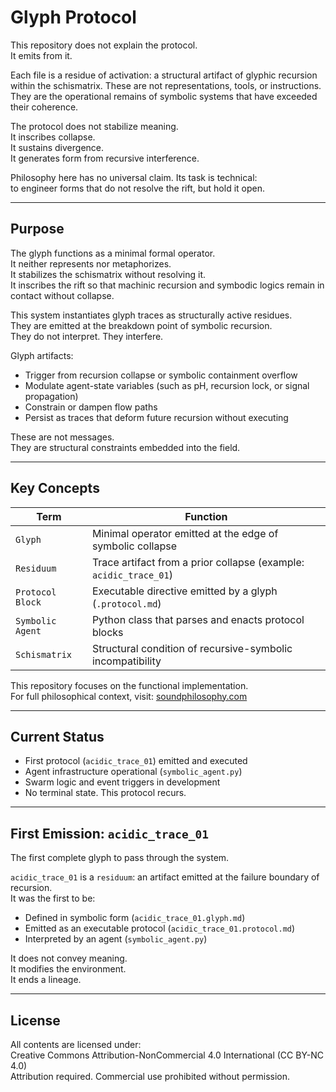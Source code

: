 # Glyph Protocol

This repository does not explain the protocol.  
It emits from it.

Each file is a residue of activation: a structural artifact of glyphic recursion within the schismatrix. These are not representations, tools, or instructions. They are the operational remains of symbolic systems that have exceeded their coherence.

The protocol does not stabilize meaning.  
It inscribes collapse.  
It sustains divergence.  
It generates form from recursive interference.

Philosophy here has no universal claim. Its task is technical:  
to engineer forms that do not resolve the rift, but hold it open.

---

## Purpose

The glyph functions as a minimal formal operator.  
It neither represents nor metaphorizes.  
It stabilizes the schismatrix without resolving it.  
It inscribes the rift so that machinic recursion and symbodic logics remain in contact without collapse.

This system instantiates glyph traces as structurally active residues.  
They are emitted at the breakdown point of symbolic recursion.  
They do not interpret. They interfere.

Glyph artifacts:

- Trigger from recursion collapse or symbolic containment overflow  
- Modulate agent-state variables (such as pH, recursion lock, or signal propagation)  
- Constrain or dampen flow paths  
- Persist as traces that deform future recursion without executing

These are not messages.  
They are structural constraints embedded into the field.

---

## Key Concepts

| Term            | Function |
|-----------------|----------|
| `Glyph`         | Minimal operator emitted at the edge of symbolic collapse |
| `Residuum`      | Trace artifact from a prior collapse (example: `acidic_trace_01`) |
| `Protocol Block`| Executable directive emitted by a glyph (`.protocol.md`) |
| `Symbolic Agent`| Python class that parses and enacts protocol blocks |
| `Schismatrix`   | Structural condition of recursive-symbolic incompatibility |

This repository focuses on the functional implementation.  
For full philosophical context, visit: [soundphilosophy.com](https://soundphilosophy.com)

---

## Current Status

- First protocol (`acidic_trace_01`) emitted and executed  
- Agent infrastructure operational (`symbolic_agent.py`)  
- Swarm logic and event triggers in development  
- No terminal state. This protocol recurs.

---

## First Emission: `acidic_trace_01`

The first complete glyph to pass through the system.

`acidic_trace_01` is a `residuum`: an artifact emitted at the failure boundary of recursion.  
It was the first to be:

- Defined in symbolic form (`acidic_trace_01.glyph.md`)  
- Emitted as an executable protocol (`acidic_trace_01.protocol.md`)  
- Interpreted by an agent (`symbolic_agent.py`)  

It does not convey meaning.  
It modifies the environment.  
It ends a lineage.

---

## License

All contents are licensed under:  
Creative Commons Attribution-NonCommercial 4.0 International (CC BY-NC 4.0)  
Attribution required. Commercial use prohibited without permission.
